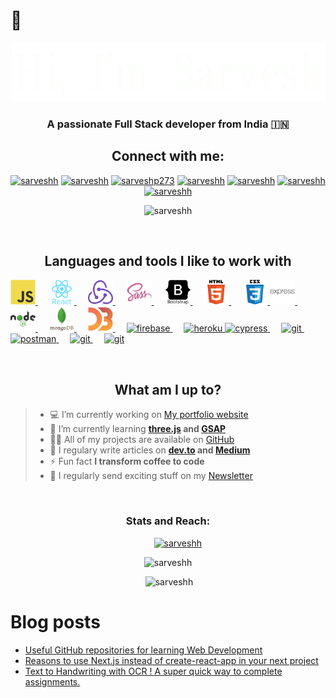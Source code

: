 #  👋
<p align="center"><img src="https://raw.githubusercontent.com/sarveshh/sarveshh/main/8.gif" alt="Hero image"/><p/>

<h3 align="center">A passionate Full Stack developer from India 🇮🇳</h3>

<h2 align="center">Connect with me:</h2>

<p align="center">
  <a href="mailto:sarveshp273@gmail.com?subject=Just%20saw%20your%20work&body=Hi%20Sarvesh%2C%20I%20just%20saw%20your%20work%20and%20I%20would%20like%20to%20work%20with%20you." target="_blank"><img  src="https://api.iconify.design/logos:google-gmail.svg?color=%2345a239" alt="sarveshh" height="30" width="40" /></a>
  <a href="https://wa.link/uo0ony" target="_blank"><img  src="https://api.iconify.design/logos:whatsapp-icon.svg?color=%2345a239" alt="sarveshh" height="30" width="40" /></a>
  <a href="https://linkedin.com/in/sarveshp273" target="_blank"><img  src="https://api.iconify.design/logos:linkedin-icon.svg?color=%2345a239" alt="sarveshp273" height="30" width="40" /></a>
<a href="https://codepen.io/sarveshh" target="_blank"><img  src="https://raw.githubusercontent.com/rahuldkjain/github-profile-readme-generator/master/src/images/icons/Social/codepen.svg" alt="sarveshh" height="30" width="40" /></a>
<a href="https://dev.to/sarveshh" target="_blank"><img  src="https://raw.githubusercontent.com/rahuldkjain/github-profile-readme-generator/master/src/images/icons/Social/devto.svg" alt="sarveshh" height="30" width="40" /></a>
  <a href="https://twitter.com/SarveshhPatil" target="_blank"><img src="https://raw.githubusercontent.com/rahuldkjain/github-profile-readme-generator/master/src/images/icons/Social/twitter.svg" alt="sarveshh" height="30" width="40" /></a>
<a href="https://sarveshh.medium.com/" target="blank"><img src="https://raw.githubusercontent.com/rahuldkjain/github-profile-readme-generator/master/src/images/icons/Social/medium.svg" alt="sarveshh" height="30" width="40" /></a>
</p>

<p align="center"> <img src="https://komarev.com/ghpvc/?username=sarveshh&label=Profile%20views&color=0277c0&style=flat-square" alt="sarveshh" width="130"/> </p>


<br/>
<h2 align="center">Languages and tools I like to work with</h2>
<p>
    <a href="https://developer.mozilla.org/en-US/docs/Web/JavaScript" target="_blank"> <img src="https://raw.githubusercontent.com/devicons/devicon/master/icons/javascript/javascript-original.svg" alt="javascript" width="40" height="40"/> </a> &emsp;
    <a href="https://reactjs.org/" target="_blank"> <img src="https://raw.githubusercontent.com/devicons/devicon/master/icons/react/react-original-wordmark.svg" alt="react" width="40" height="40"/> </a> &emsp;
    <a href="https://redux.js.org" target="_blank"> <img src="https://raw.githubusercontent.com/devicons/devicon/master/icons/redux/redux-original.svg" alt="redux" width="40" height="40"/> </a>&emsp;
    <a href="https://sass-lang.com" target="_blank"> <img src="https://raw.githubusercontent.com/devicons/devicon/master/icons/sass/sass-original.svg" alt="sass" width="40" height="40"/> </a>&emsp;
  <a href="https://getbootstrap.com" target="_blank"> <img src="https://raw.githubusercontent.com/devicons/devicon/master/icons/bootstrap/bootstrap-plain-wordmark.svg" alt="bootstrap" width="40" height="40"/> </a>&emsp;
    <a href="https://www.w3.org/html/" target="_blank"> <img src="https://raw.githubusercontent.com/devicons/devicon/master/icons/html5/html5-original-wordmark.svg" alt="html5" width="40" height="40"/> </a>&emsp; 
    <a href="https://www.w3schools.com/css/" target="_blank"> <img src="https://raw.githubusercontent.com/devicons/devicon/master/icons/css3/css3-original-wordmark.svg" alt="css3" width="40" height="40"/> </a> 
    <a href="https://expressjs.com" target="_blank"> <img src="https://raw.githubusercontent.com/devicons/devicon/master/icons/express/express-original-wordmark.svg" alt="express" width="40" height="40"/> </a>&emsp;
    <a href="https://nodejs.org" target="_blank"> <img src="https://raw.githubusercontent.com/devicons/devicon/master/icons/nodejs/nodejs-original-wordmark.svg" alt="nodejs" width="40" height="40"/> </a>&emsp;
    <a href="https://www.mongodb.com/" target="_blank"> <img src="https://raw.githubusercontent.com/devicons/devicon/master/icons/mongodb/mongodb-original-wordmark.svg" alt="mongodb" width="40" height="40"/> </a> &emsp;
      <a href="https://d3js.org/" target="_blank"> <img src="https://raw.githubusercontent.com/devicons/devicon/master/icons/d3js/d3js-original.svg" alt="d3js" width="40" height="40"/> </a> &emsp;
    <a href="https://firebase.google.com/" target="_blank"> <img src="https://www.vectorlogo.zone/logos/firebase/firebase-icon.svg" alt="firebase" width="40" height="40"/> </a>&emsp;
  <a href="https://heroku.com" target="_blank"> <img src="https://www.vectorlogo.zone/logos/heroku/heroku-icon.svg" alt="heroku" width="40" height="40"/> </a>
<a href="https://www.cypress.io" target="_blank"> <img src="https://raw.githubusercontent.com/simple-icons/simple-icons/6e46ec1fc23b60c8fd0d2f2ff46db82e16dbd75f/icons/cypress.svg" alt="cypress" width="40" height="40"/> </a> &emsp;
  <a href="https://jestjs.io" target="_blank"> <img src="https://www.vectorlogo.zone/logos/jestjsio/jestjsio-icon.svg" alt="git" width="40" height="40"/> </a>&emsp;
   <a href="https://postman.com" target="_blank"> <img src="https://www.vectorlogo.zone/logos/getpostman/getpostman-icon.svg" alt="postman" width="40" height="40"/> </a> &emsp;
    <a href="https://git-scm.com/" target="_blank"> <img src="https://www.vectorlogo.zone/logos/git-scm/git-scm-icon.svg" alt="git" width="40" height="40"/> </a> &emsp;
  <a href="https://zapier/" target="_blank"> <img src="https://www.vectorlogo.zone/logos/zapier/zapier-icon.svg" alt="git" width="40" height="40"/> </a> 
</p>
<br/>

<h2 align="center">What am I up to?</h2>

> - 💻 I’m currently working on [My portfolio website](https://sarveshpatil.com/)
> - 📕 I’m currently learning **[three.js](https://threejs.org/) and [GSAP](https://greensock.com/gsap/)**
> - 👨‍💻 All of my projects are available on [GitHub](https://github.com/sarveshh?tab=repositories)
> - 📝 I regulary write articles on **[dev.to](https://dev.to/sarveshh) and [Medium](https://sarveshpatil.com/blog)**
> - ⚡ Fun fact **I transform coffee to code**
> - 📨 I regularly send exciting stuff on my [Newsletter](https://sarveshh.beehiiv.com/subscribe)

<br/>

<h3 align="center">Stats and Reach:</h3>
<p align="center">&nbsp;&nbsp;&nbsp;&nbsp;&nbsp;&nbsp;&nbsp; <a href="https://github.com/ryo-ma/github-profile-trophy"><img src="https://github-profile-trophy.vercel.app/?username=sarveshh&title=Joined2020,Commit,Repositories,PullRequest,Stars" alt="sarveshh" /></a> </p>

<p align="center"><img src="https://github-readme-stats.sarveshh.vercel.app/api/top-langs/?username=sarveshh&layout=compact&langs_count=8&custom_title=Sarveshh%27s%20Most%20Used%20Languages" alt="sarveshh" /></p>

<p align="center">&nbsp;<img src="https://github-readme-stats.sarveshh.vercel.app/api?username=sarveshh&show_icons=true&count_private=true&custom_title=Sarveshh%27s%20GitHub%20Stats&include_all_commits=true&count_private=true" alt="sarveshh" /></p>

# Blog posts

<!-- BLOG-POST-LIST:START -->
- [Useful GitHub repositories for learning Web Development](https://dev.to/sarveshh/useful-github-repositories-for-learning-web-development-ge8)
- [Reasons to use Next.js instead of create-react-app in your next project](https://dev.to/sarveshh/reasons-to-use-next-js-instead-of-react-in-your-next-project-2n7k)
- [Text to Handwriting with OCR ! A super quick way to complete assignments.](https://dev.to/sarveshh/text-to-handwriting-with-ocr-a-super-quick-way-to-complete-assignments-424i)
<!-- BLOG-POST-LIST:END -->
